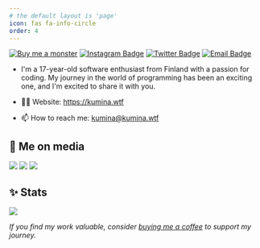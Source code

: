 ```yaml
---
# the default layout is 'page'
icon: fas fa-info-circle
order: 4
---
```


[![Buy me a monster](https://img.shields.io/badge/-Support%20my%20work-13C3FF?style=flat-square&labelColor=13C3FF&logo=kofi&logoColor=white&link=https://ko-fi.com/kumina)](https://ko-fi.com/kumina)
[![Instagram Badge](https://img.shields.io/badge/-Instagram-E4405F?style=flat-square&labelColor=E4405F&logo=instagram&logoColor=white&link=https://instagram.com/ville.m.syrjala)](https://instagram.com/ville.m.syrjala)
[![Twitter Badge](https://img.shields.io/badge/-Twitter-1DA1F2?style=flat-square&labelColor=1DA1F2&logo=twitter&logoColor=white&link=https://twitter.com/kum1na)](https://twitter.com/kum1na)
[![Email Badge](https://img.shields.io/badge/-Email-EA4335?style=flat-square&labelColor=EA4335&logo=gmail&logoColor=white&link=mailto:kumina@kumina.wtf)](mailto:kumina@kumina.wtf)

- I'm a 17-year-old software enthusiast from Finland with a passion for coding. My journey in the world of programming has been an exciting one, and I'm excited to share it with you.

- 👨‍💻 Website: <https://kumina.wtf>
- 📫 How to reach me: <kumina@kumina.wtf>

## 📱 Me on media

<div>
  <a href="https://instagram.com/ville.m.syrjala"><img src="https://skillicons.dev/icons?i=instagram&theme=dark" /></a>
  <a href="https://twitter.com/kum1na"><img src="https://skillicons.dev/icons?i=twitter&theme=dark" /></a>
  <a href="https://discord.com/users/961851861063827497"><img src="https://skillicons.dev/icons?i=discord&theme=dark" /></a>
</div>

## ✨ Stats

<div>
    <img src="https://api.roadmap.sh/v1-badge/wide/650eebb3d5295d7a813a0f6a?variant=dark" />
</div>

*If you find my work valuable, consider [buying me a coffee](https://ko-fi.com/kumina) to support my journey.*